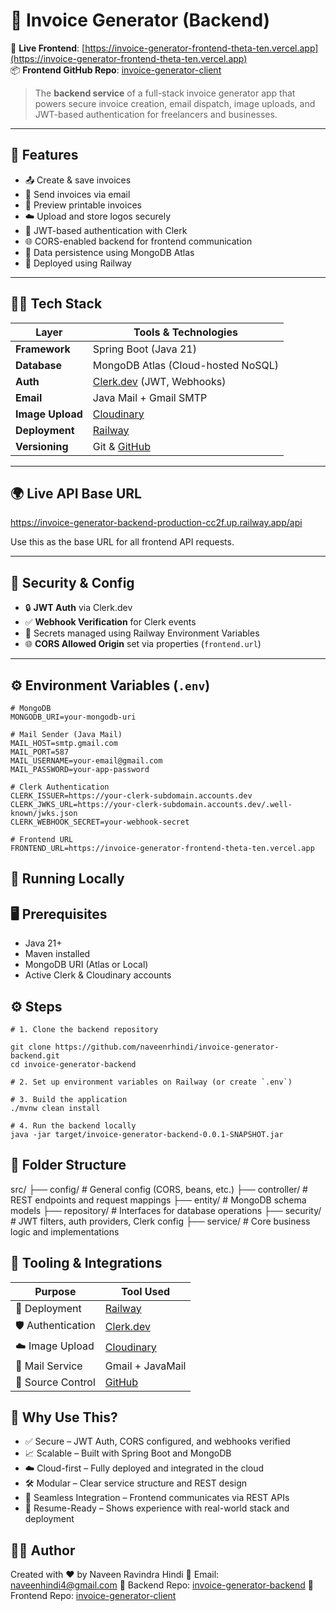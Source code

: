 # 🧾 Invoice Generator (Backend)

🔗 **Live Frontend**: [https://invoice-generator-frontend-theta-ten.vercel.app](https://invoice-generator-frontend-theta-ten.vercel.app)  
📦 **Frontend GitHub Repo**: [invoice-generator-client](https://github.com/naveenrhindi/invoice-generator-client)

> The **backend service** of a full-stack invoice generator app that powers secure invoice creation, email dispatch, image uploads, and JWT-based authentication for freelancers and businesses.

---

## 📌 Features

- 📤 Create & save invoices  
- 📧 Send invoices via email  
- 🧾 Preview printable invoices  
- ☁️ Upload and store logos securely  
- 🔐 JWT-based authentication with Clerk  
- 🌐 CORS-enabled backend for frontend communication  
- 💾 Data persistence using MongoDB Atlas  
- 🚀 Deployed using Railway

---

## 🧑‍💻 Tech Stack

| Layer            | Tools & Technologies                            |
| ---------------- | ----------------------------------------------- |
| **Framework**    | Spring Boot (Java 21)                           |
| **Database**     | MongoDB Atlas (Cloud-hosted NoSQL)              |
| **Auth**         | [Clerk.dev](https://clerk.dev) (JWT, Webhooks)  |
| **Email**        | Java Mail + Gmail SMTP                          |
| **Image Upload** | [Cloudinary](https://cloudinary.com)            |
| **Deployment**   | [Railway](https://railway.app)                  |
| **Versioning**   | Git & [GitHub](https://github.com/naveenrhindi) |

---

## 🌍 Live API Base URL

https://invoice-generator-backend-production-cc2f.up.railway.app/api

Use this as the base URL for all frontend API requests.

---

## 🔐 Security & Config

- 🔒 **JWT Auth** via Clerk.dev  
- ✅ **Webhook Verification** for Clerk events  
- 🔑 Secrets managed using Railway Environment Variables  
- 🌐 **CORS Allowed Origin** set via properties (`frontend.url`)

---

## ⚙️ Environment Variables (`.env`)

```env
# MongoDB
MONGODB_URI=your-mongodb-uri

# Mail Sender (Java Mail)
MAIL_HOST=smtp.gmail.com
MAIL_PORT=587
MAIL_USERNAME=your-email@gmail.com
MAIL_PASSWORD=your-app-password

# Clerk Authentication
CLERK_ISSUER=https://your-clerk-subdomain.accounts.dev
CLERK_JWKS_URL=https://your-clerk-subdomain.accounts.dev/.well-known/jwks.json
CLERK_WEBHOOK_SECRET=your-webhook-secret

# Frontend URL
FRONTEND_URL=https://invoice-generator-frontend-theta-ten.vercel.app
```


## 🧪 Running Locally
## 🖥️ Prerequisites

- Java 21+
- Maven installed
- MongoDB URI (Atlas or Local)
- Active Clerk & Cloudinary accounts


## ⚙️ Steps
```
# 1. Clone the backend repository

git clone https://github.com/naveenrhindi/invoice-generator-backend.git
cd invoice-generator-backend

# 2. Set up environment variables on Railway (or create `.env`)

# 3. Build the application
./mvnw clean install

# 4. Run the backend locally
java -jar target/invoice-generator-backend-0.0.1-SNAPSHOT.jar
```

## 📁 Folder Structure
src/
├── config/              # General config (CORS, beans, etc.)
├── controller/          # REST endpoints and request mappings
├── entity/              # MongoDB schema models
├── repository/          # Interfaces for database operations
├── security/            # JWT filters, auth providers, Clerk config
├── service/             # Core business logic and implementations



## 🧰 Tooling & Integrations

| Purpose            | Tool Used                                 |
| ------------------ | ----------------------------------------- |
| 🚀 Deployment      | [Railway](https://railway.app)            |
| 🛡️ Authentication | [Clerk.dev](https://clerk.dev)            |
| ☁️ Image Upload    | [Cloudinary](https://cloudinary.com)      |
| 📧 Mail Service    | Gmail + JavaMail                          |
| 🔄 Source Control  | [GitHub](https://github.com/naveenrhindi) |


## 🧠 Why Use This?

- ✅ Secure – JWT Auth, CORS configured, and webhooks verified
- 📈 Scalable – Built with Spring Boot and MongoDB
- ☁️ Cloud-first – Fully deployed and integrated in the cloud
- 🛠️ Modular – Clear service structure and REST design
- 🔗 Seamless Integration – Frontend communicates via REST APIs
- 💼 Resume-Ready – Shows experience with real-world stack and deployment

## 👨‍💼 Author

Created with ❤️ by Naveen Ravindra Hindi
📧 Email: [naveenhindi4@gmail.com](naveenhindi4@gmail.com)
🔗 Backend Repo: [invoice-generator-backend](https://github.com/naveenrhindi/invoice-generator-backend)
🔗 Frontend Repo: [invoice-generator-client](https://github.com/naveenrhindi/invoice-generator-frontend)
